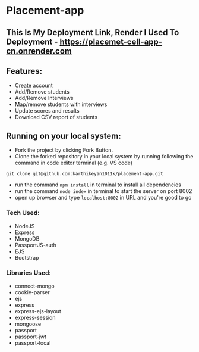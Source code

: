 # Placement-app


## This Is My Deployment Link, Render I Used To Deployment - https://placemet-cell-app-cn.onrender.com

## Features:
  * Create account
  * Add/Remove students
  * Add/Remove Interviews
  * Map/remove students with interviews
  * Update scores and results
  * Download CSV report of students
  
## Running on your local system:
 * Fork the project by clicking Fork Button.
 * Clone the forked repository in your local system by running following the command in code editor terminal (e.g. VS code)
 ```
 git clone git@github.com:karthikeyan1011k/placement-app.git
 ```
 * run the command `npm install` in terminal to install all dependencies
 * run the command `node index` in terminal to start the server on port 8002
 * open up browser and type `localhost:8002` in URL and you're good to go

### Tech Used:

 * NodeJS
 * Express
 * MongoDB
 * PassportJS-auth
 * EJS
 * Bootstrap


### Libraries Used:

 * connect-mongo
 * cookie-parser
 * ejs
 * express
 * express-ejs-layout
 * express-session
 * mongoose
 * passport
 * passport-jwt
 * passport-local

